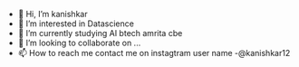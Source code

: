 - 👋 Hi, I’m kanishkar
- 👀 I’m interested in Datascience
- 🌱 I’m currently studying AI btech amrita cbe
- 💞️ I’m looking to collaborate on ...
- 📫 How to reach me contact me on instagtram user name -@kanishkar12 

<!---
kani-29/kani-29 is a ✨ special ✨ repository because its `README.md` (this file) appears on your GitHub profile.
You can click the Preview link to take a look at your changes.
--->
